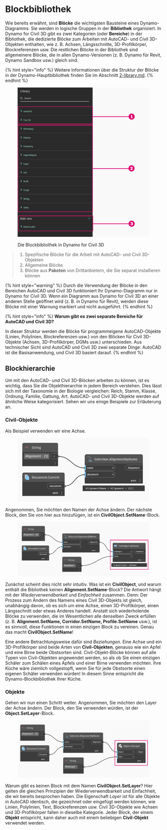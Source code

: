 # Blockbibliothek

Wie bereits erwähnt, sind **Blöcke** die wichtigsten Bausteine eines Dynamo-Diagramms. Sie werden in logische Gruppen in der **Bibliothek** organisiert. In Dynamo for Civil 3D gibt es zwei Kategorien (oder **Bereiche**) in der Bibliothek, die dedizierte Blöcke zum Arbeiten mit AutoCAD- und Civil 3D-Objekten enthalten, wie z. B. Achsen, Längsschnitte, 3D-Profilkörper, Blockreferenzen usw. Die restlichen Blöcke in der Bibliothek sind allgemeinere Blöcke, die in allen Dynamo-Versionen (z. B. Dynamo für Revit, Dynamo Sandbox usw.) gleich sind.

{% hint style="info" %} Weitere Informationen über die Struktur der Blöcke in der Dynamo-Hauptbibliothek finden Sie im Abschnitt [2-library.md](../3\_user\_interface/2-library.md "mention"). {% endhint %}

<figure><img src="../.gitbook/assets/c3d-node-library.png" alt="" width="563"><figcaption><p>Die Blockbibliothek in Dynamo for Civil 3D</p></figcaption></figure>

> 1. Spezifische Blöcke für die Arbeit mit AutoCAD- und Civil 3D-Objekten
> 2. Allgemeine Blöcke
> 3. Blöcke aus **Paketen** von Drittanbietern, die Sie separat installieren können

{% hint style="warning" %} Durch die Verwendung der Blöcke in den Bereichen AutoCAD und Civil 3D funktioniert Ihr Dynamo-Diagramm nur in Dynamo for Civil 3D. Wenn ein Diagramm aus Dynamo for Civil 3D an einer anderen Stelle geöffnet wird (z. B. in Dynamo für Revit), werden diese Blöcke mit einer Warnung markiert und nicht ausgeführt. {% endhint %}

{% hint style="info" %} **Warum gibt es zwei separate Bereiche für AutoCAD und Civil 3D?**

In dieser Struktur werden die Blöcke für programmeigene AutoCAD-Objekte (Linien, Polylinien, Blockreferenzen usw.) von den Blöcken für Civil 3D-Objekte (Achsen, 3D-Profilkörper, DGMs usw.) unterschieden. Aus technischer Sicht sind AutoCAD und Civil 3D zwei separate Dinge: AutoCAD ist die Basisanwendung, und Civil 3D basiert darauf. {% endhint %}

## Blockhierarchie

Um mit den AutoCAD- und Civil 3D-Blöcken arbeiten zu können, ist es wichtig, dass Sie die Objekthierarchie in jedem Bereich verstehen. Dies lässt sich mit der Taxonomie in der Biologie vergleichen: Reich, Stamm, Klasse, Ordnung, Familie, Gattung, Art. AutoCAD- und Civil 3D-Objekte werden auf ähnliche Weise kategorisiert. Sehen wir uns einige Beispiele zur Erläuterung an.

### Civil-Objekte

Als Beispiel verwenden wir eine Achse.

<figure><img src="../.gitbook/assets/c3d-node-library-alignment.png" alt=""><figcaption></figcaption></figure>

Angenommen, Sie möchten den Namen der Achse ändern. Der nächste Block, den Sie von hier aus hinzufügen, ist ein **CivilObject.SetName**-Block.

<figure><img src="../.gitbook/assets/c3d-node-library-alignment-set-name (1).png" alt=""><figcaption></figcaption></figure>

Zunächst scheint dies nicht sehr intuitiv. Was ist ein **CivilObject**, und warum enthält die Bibliothek keinen **Alignment.SetName**-Block? Die Antwort hängt mit der _Wiederverwendbarkeit_ und _Einfachheit_ zusammen. Denn: Der Prozess zum Ändern des Namens eines Civil 3D-Objekts ist gleich, unabhängig davon, ob es sich um eine Achse, einen 3D-Profilkörper, einen Längsschnitt oder etwas Anderes handelt. Anstatt sich wiederholende Blöcke zu verwenden, die im Wesentlichen alle denselben Zweck erfüllen (z. B. **Alignment.SetName, Corridor.SetName, Profile.SetName** usw.), ist es sinnvoll, diese Funktionen in einen einzigen Block zu vereinen. Genau das macht **CivilObject.SetName**!

Eine andere Betrachtungsweise dafür sind _Beziehungen_. Eine Achse und ein 3D-Profilkörper sind beide Arten von **Civil-Objekten**, genauso wie ein Apfel und eine Birne beide Obstsorten sind. Civil-Objekt-Blöcke können auf alle Typen von Civil-Objekten angewendet werden, so als ob Sie einen einzigen Schäler zum Schälen eines Apfels und einer Birne verwenden möchten. Ihre Küche wäre ziemlich vollgestopft, wenn Sie für jede Obstsorte einen eigenen Schäler verwenden würden! In diesem Sinne entspricht die Dynamo-Blockbibliothek Ihrer Küche.

### Objekte

Gehen wir nun einen Schritt weiter. Angenommen, Sie möchten den Layer der Achse ändern. Der Block, den Sie verwenden würden, ist der **Object.SetLayer**-Block.

<figure><img src="../.gitbook/assets/c3d-node-library-alignment-set-layer.png" alt=""><figcaption></figcaption></figure>

Warum gibt es keinen Block mit dem Namen **CivilObject.SetLayer**? Hier gelten die gleichen Prinzipien der Wiederverwendbarkeit und Einfachheit, die wir bereits besprochen haben. Die Eigenschaft _Layer_ ist für alle Objekte in AutoCAD identisch, die gezeichnet oder eingefügt werden können, wie Linien, Polylinien, Text, Blockreferenzen usw. Civil 3D-Objekte wie Achsen und 3D-Profilkörper fallen in dieselbe Kategorie. Jeder Block, der einem **Objekt** entspricht, kann daher auch mit einem beliebigen **Civil-Objekt** verwendet werden.

